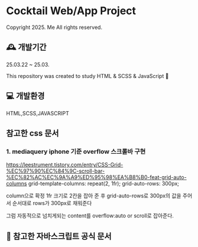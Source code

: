 # Cocktail Web/App Project

Copyright 2025. Me All rights reserved.

## 🕰️ 개발기간

25.03.22 ~ 25.03.

This repository was created to study HTML & SCSS & JavaScript 💖

## 💻 개발환경

HTML,SCSS,JAVASCRIPT

## 참고한 css 문서

### 1. mediaquery iphone 기준 overflow 스크롤바 구현

<https://leestrument.tistory.com/entry/CSS-Grid-%EC%97%90%EC%84%9C-scroll-bar-%EC%82%AC%EC%9A%A9%ED%95%98%EA%B8%B0-feat-grid-auto-columns>
grid-template-columns: repeat(2, 1fr);
grid-auto-rows: 300px;

column으로 확정 1fr 크기로 2칸을 잡아 준 후
grid-auto-rows로 300px의 값을 주어서
순서대로 rows가 300px로 채워준다

그럼 자동적으로 넘치게되는 content를
overflow:auto or scroll로 잡아준다.

## 📌 참고한 자바스크립트 공식 문서
